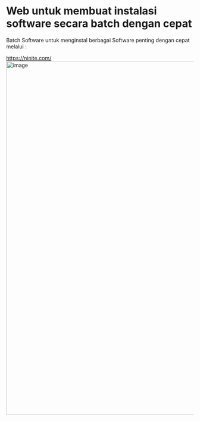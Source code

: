 # Web untuk membuat instalasi software secara batch dengan cepat

Batch Software untuk menginstal berbagai Software penting dengan cepat melalui :

https://ninite.com/
<img width="1917" height="949" alt="image" src="https://github.com/user-attachments/assets/9483b253-34f5-48a9-be8b-9eb475d53d62" />

